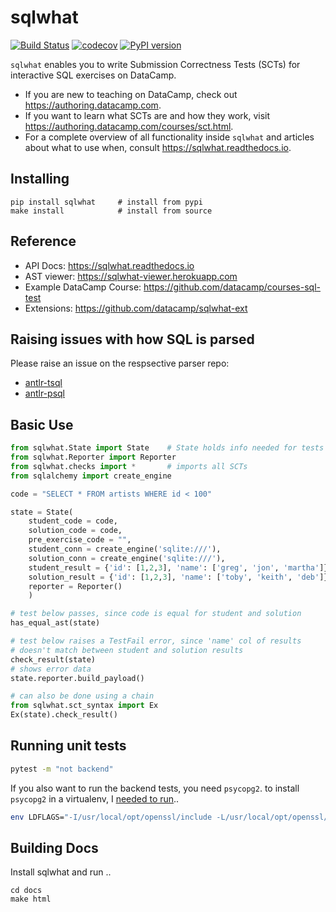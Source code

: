 # sqlwhat

[![Build Status](https://travis-ci.org/datacamp/sqlwhat.svg?branch=master)](https://travis-ci.org/datacamp/sqlwhat)
[![codecov](https://codecov.io/gh/datacamp/sqlwhat/branch/master/graph/badge.svg)](https://codecov.io/gh/datacamp/sqlwhat)
[![PyPI version](https://badge.fury.io/py/sqlwhat.svg)](https://badge.fury.io/py/sqlwhat)

`sqlwhat` enables you to write Submission Correctness Tests (SCTs) for interactive SQL exercises on DataCamp.

- If you are new to teaching on DataCamp, check out https://authoring.datacamp.com.
- If you want to learn what SCTs are and how they work, visit https://authoring.datacamp.com/courses/sct.html.
- For a complete overview of all functionality inside `sqlwhat` and articles about what to use when, consult https://sqlwhat.readthedocs.io.

Installing
----------

```
pip install sqlwhat     # install from pypi
make install            # install from source
```

Reference
---------

* API Docs: https://sqlwhat.readthedocs.io
* AST viewer: https://sqlwhat-viewer.herokuapp.com
* Example DataCamp Course: https://github.com/datacamp/courses-sql-test
* Extensions: https://github.com/datacamp/sqlwhat-ext

Raising issues with how SQL is parsed
-------------------------------------

Please raise an issue on the respsective parser repo:

* [antlr-tsql](https://github.com/datacamp/antlr-tsql)
* [antlr-psql](https://github.com/datacamp/antlr-plsql)

Basic Use
---------

```python
from sqlwhat.State import State    # State holds info needed for tests
from sqlwhat.Reporter import Reporter
from sqlwhat.checks import *       # imports all SCTs
from sqlalchemy import create_engine

code = "SELECT * FROM artists WHERE id < 100"

state = State(
    student_code = code,
    solution_code = code,
    pre_exercise_code = "",
    student_conn = create_engine('sqlite:///'),
    solution_conn = create_engine('sqlite:///'),
    student_result = {'id': [1,2,3], 'name': ['greg', 'jon', 'martha']},
    solution_result = {'id': [1,2,3], 'name': ['toby', 'keith', 'deb']},
    reporter = Reporter()
    )

# test below passes, since code is equal for student and solution
has_equal_ast(state)

# test below raises a TestFail error, since 'name' col of results
# doesn't match between student and solution results
check_result(state)
# shows error data
state.reporter.build_payload()

# can also be done using a chain
from sqlwhat.sct_syntax import Ex
Ex(state).check_result()
```

Running unit tests
------------------

```bash
pytest -m "not backend"
```

If you also want to run the backend tests, you need `psycopg2`. to install `psycopg2` in a virtualenv, I [needed to run](http://stackoverflow.com/a/39244687/1144523)..

```bash
env LDFLAGS="-I/usr/local/opt/openssl/include -L/usr/local/opt/openssl/lib" pip install --no-cache psycopg2
```

Building Docs
-------------

Install sqlwhat and run ..

```
cd docs
make html
```
